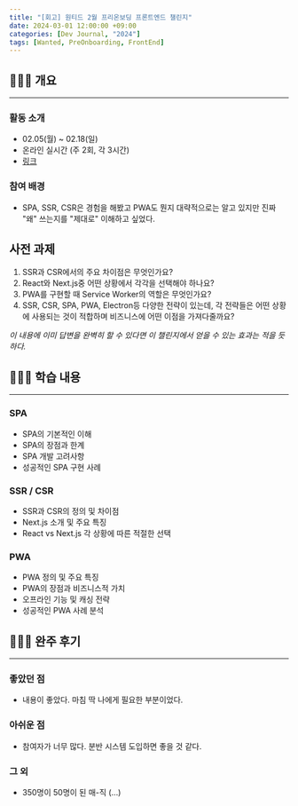 ```yaml
---
title: "[회고] 원티드 2월 프리온보딩 프론트엔드 챌린지"
date: 2024-03-01 12:00:00 +09:00
categories: [Dev Journal, "2024"]
tags: [Wanted, PreOnboarding, FrontEnd]
---
```


## 👩🏻‍💻 개요

---

### 활동 소개

- 02.05(월) ~ 02.18(일)
- 온라인 실시간 (주 2회, 각 3시간)
- [링크](https://www.wanted.co.kr/events/pre_challenge_fe_18?label=education)

### 참여 배경

- SPA, SSR, CSR은 경험을 해봤고 PWA도 뭔지 대략적으로는 알고 있지만 진짜 "왜" 쓰는지를 "제대로" 이해하고 싶었다.

## 사전 과제

1. SSR과 CSR에서의 주요 차이점은 무엇인가요?
2. React와 Next.js중 어떤 상황에서 각각을 선택해야 하나요?
3. PWA를 구현할 때 Service Worker의 역할은 무엇인가요?
4. SSR, CSR, SPA, PWA, Electron등 다양한 전략이 있는데, 각 전략들은 어떤 상황에 사용되는 것이 적합하며 비즈니스에 어떤 이점을 가져다줄까요?

_이 내용에 이미 답변을 완벽히 할 수 있다면 이 챌린지에서 얻을 수 있는 효과는 적을 듯 하다._

## 👩🏻‍🏫 학습 내용

---

### SPA

- SPA의 기본적인 이해
- SPA의 장점과 한계
- SPA 개발 고려사항
- 성공적인 SPA 구현 사례

### SSR / CSR

- SSR과 CSR의 정의 및 차이점
- Next.js 소개 및 주요 특징
- React vs Next.js 각 상황에 따른 적절한 선택

### PWA

- PWA 정의 및 주요 특징
- PWA의 장점과 비즈니스적 가치
- 오프라인 기능 및 캐싱 전략
- 성공적인 PWA 사례 분석

## 🏃🏻‍♀️ 완주 후기

---

### 좋았던 점

- 내용이 좋았다. 마침 딱 나에게 필요한 부분이었다.

### 아쉬운 점

- 참여자가 너무 많다. 분반 시스템 도입하면 좋을 것 같다.

### 그 외

- 350명이 50명이 된 매-직 (...)
